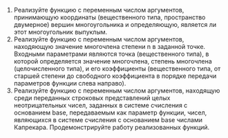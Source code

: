 1. Реализуйте функцию с переменным числом аргументов, принимающую координаты
(вещественного типа, пространство двумерное) вершин многоугольника и
определяющую, является ли этот многоугольник выпуклым.
2. Реализуйте функцию с переменным числом аргументов, находяющую значение
многочлена степени n в заданной точке. Входными параметрами являются точка
(вещественного типа), в которой определяется значение многочлена, степень
многочлена (целочисленного типа), и его коэффициенты (вещественного типа, от
старшей степени до свободного коэффициента в порядке передачи параметров
функции слева направо).
3. Реализуйте функцию с переменным числом аргументов, находящую среди
переданных строковых представлений целых неотрицательных чисел, заданных в
системе счисления с основанием base, передаваемым как параметр функции, чисел,
являющихся в системе счисления с основанием base числами Капрекара.
Продемонстрируйте работу реализованных функций.